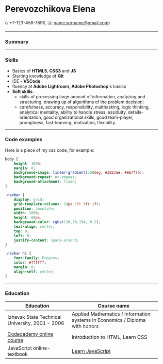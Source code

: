 # Perevozchikova Elena
\(:telephone_receiver: +7-123-456-7890, :envelope: name.surname@gmail.com)

***
### Summary


***
### Skills
* Basics of **HTML5**, **CSS3** and **JS**
* Starting knowledge of **Git**
* IDE - **VSCode**
* fluency at **Adobe Lightroom**, **Adobe Photoshop**'s basics
* **Soft skills**:
    * skills of processing large amount of information, analyzing and structuring, drawing up of algorithms of the problem decision;
    * carefulness, accuracy, responsibility, multitasking, logic thinking, analytical mentality, ability to handle stress, assiduity, details-orientation, good organizational skills, good team-player, promptness, fast-learning, motivation, flexibility.

***
### Code examples
Here is a piece of my css code, for example:

```css
body {
    height: 100%;
    margin: 0;
    background-image: linear-gradient(359deg, #3023ae, #eb7f7b);
    background-repeat: no-repeat;
    background-attachment: fixed;
}

.navbar {
    display: grid;
    grid-template-columns: 10px 1fr 3fr 1fr;
    position: absolute;
    width: 100%;
    height: 60px;
    background-color: rgba(120,70,154, 0.2);
    text-align: center;
    top: 0;
    left: 0;
    justify-content: space-around;
}

.navbar h1 {
    font-family: Poppins;
    color: #ffffff;
    margin: 0;
    align-self: center;
}
```


***
### Education 
|Education | Course name|
|---|---|
|Izhevsk State Technical University, 2001 - 2006 | Applied Mathematics / Information systems in Economics / Diploma with honors|
|[Codecademy online course](https://www.codecademy.com/profiles/clearbell)|Introduction to HTML, Learn CSS|
|JavaScript online- textbook |[Learn JavaScript](http://learn.javascript.ru)|

